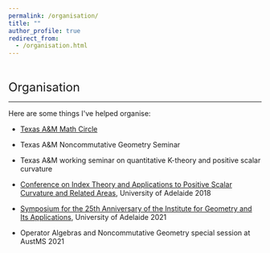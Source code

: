 ```yaml
---
permalink: /organisation/
title: ""
author_profile: true
redirect_from: 
  - /organisation.html
---
```

  
  
<hr style="height:1pt; visibility:hidden;" />
<hr style="height:1pt; visibility:hidden;" />

<span style="font-size:1.7em; font-weight:410;">Organisation</span>
<hr style="height:1pt;"/>

Here are some things I've helped organise:  

* [Texas A&M Math Circle](https://sites.google.com/tamu.edu/tamu-math-circle)

* Texas A&M Noncommutative Geometry Seminar

* Texas A&M working seminar on quantitative K-theory and positive scalar curvature

* [Conference on Index Theory and Applications to Positive Scalar Curvature and Related Areas](http://www.iga.adelaide.edu.au/workshops/IndexTheory2018/), University of Adelaide 2018

* [Symposium for the 25th Anniversary of the Institute for Geometry and Its Applications](http://www.iga.adelaide.edu.au/workshops/iga25/index.html), University of Adelaide 2021

* Operator Algebras and Noncommutative Geometry special session at AustMS 2021